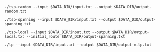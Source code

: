 `./tsp-random --input $DATA_DIR/input.txt --output $DATA_DIR/output-random.txt`

`./tsp-spanning --input $DATA_DIR/input.txt --output $DATA_DIR/output-spanning.txt`

`./tsp-local --input $DATA_DIR/input.txt --output $DATA_DIR/output-local.txt --initial_route $DATA_DIR/output-spanning.txt`

`./lp --input $DATA_DIR/input.txt --output $DATA_DIR/output-milp.txt`
